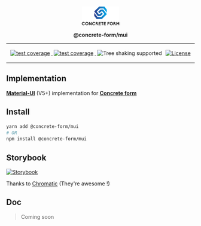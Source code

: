 <p align="center">
  <a href="https://github.com/concrete-form/concrete-form">
    <img alt="Concrete Form" src="https://raw.githubusercontent.com/concrete-form/concrete-form/master/doc/logo.png" width="100" />
  </a>
</p>

<p align="center">
  <strong>@concrete-form/mui</strong>
</p>

---

<div align="center">
  <a href="https://ci.appveyor.com/project/kegi/mui/history">
    <img alt="test coverage" style="margin:3px"
    src="https://img.shields.io/appveyor/build/kegi/mui?style=flat-square" />
  </a>
  <a href="https://coveralls.io/github/concrete-form/mui">
    <img alt="test coverage" style="margin:3px"
    src="https://img.shields.io/coveralls/github/concrete-form/mui?style=flat-square" />
  </a>
<img alt="Tree shaking supported"src="https://img.shields.io/badge/Tree%20shaking-supported-success?style=flat-square" style="margin:3px" />
  <a href="https://www.npmjs.com/package/@concrete-form/mui">
    <img alt="License" style="margin:3px" 
    src="https://img.shields.io/npm/l/@concrete-form/mui?color=%23007ec6&style=flat-square" />
  </a>
</div>

---

## Implementation

[**Material-UI**](https://mui.com/) (V5+) implementation for [**Concrete form**](https://github.com/concrete-form/concrete-form)

## Install

```bash
yarn add @concrete-form/mui
# OR
npm install @concrete-form/mui
```
## Storybook
[![Storybook](https://img.shields.io/badge/Storybook-%23E06A8C?style=flat-square&logo=storybook&labelColor=%23ececec)](https://6181962da34217003a0d0018-booxjyhwls.chromatic.com)

Thanks to [Chromatic](https://www.chromatic.com/) (They're awesome !)

## Doc
> Coming soon